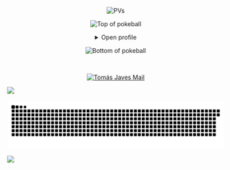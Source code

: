 <div align="center">
<p align = "center">
	<img src="https://komarev.com/ghpvc/?username=tomasjaves&style=plastic&color=FF1C1C" alt="PVs"/>
</p>

![Top of pokeball](https://user-images.githubusercontent.com/44261381/209363264-ac854d3c-2cc2-44c4-928e-8a08d1013f46.png)

<details>
<summary>Open profile</summary>
<br>
<div>
  <div align=center>
    <img alt="Avatar photo of tomasjaves" src="https://i.postimg.cc/HnxJXzgx/avataaars.png">
  </div>  <div align=center>
    <a href="https://git.io/typing-svg">
      <img src="https://readme-typing-svg.demolab.com?font=Fira+Code&weight=500&size=25&pause=1000&color=8F41EA&width=435&lines=Hello%2C+my+name+is+Tomás!" alt="Typing SVG" />
    </a>
  </div>
</div>

<details>
<summary>About me</summary>
<br>
	
<div align="left">

```cobol
/**
 * Represents my profile.
 *
 * @constructor
 * @param {Array<string>} languages - ["Spanish", "English"].
 * @param {string} specialization - Focused on backend systems and web development.
 * @param {Array<string>} interests - ["Problem-solving", "Backend", "Cybersecurity", "Web Development"].
 * @param {Array<string>} hobbies - ["Padel", "Swimming", "Muay-Thai", "Ukelele"]
 * @param {string} education - Computer Engineering Student.
 * @param {boolean} approachable - True; open to collaborating on exciting projects.
 * @param {string} strength - Perseverant.
 * @param {string} weakness - Perfectionism.
 *
 * @throws {Punch} To each and every bug encountered.
 *
 * @returns {Object} Tomás Javes.
 */
```

</div>

</details>

<details>
<summary>Tools</summary>
<br>
<div>
  <p style="display: inline-block;" align="center">
    <kbd>
      <kbd>Programming Languages</kbd>
      <br>
      <br>
      <img width="30px" src="https://cdn.jsdelivr.net/gh/devicons/devicon/icons/cplusplus/cplusplus-original.svg" alt="cpp" title="C++" />
      <img width="30" src="https://github.com/devicons/devicon/blob/v2.16.0/icons/ruby/ruby-original.svg" alt="rb" title="Ruby"/>
      <img width="30px" src="https://cdn.jsdelivr.net/gh/devicons/devicon/icons/python/python-original.svg" alt="py" title="Python"/>
      <img width="30px" src="https://github.com/devicons/devicon/blob/v2.16.0/icons/typescript/typescript-original.svg" alt="ts" title="Typescript"/> 
      <img width="30px" src="https://cdn.jsdelivr.net/gh/devicons/devicon/icons/javascript/javascript-original.svg" alt="js" title="Javascript"/>
      <img width="30px" src="https://github.com/devicons/devicon/blob/v2.16.0/icons/r/r-original.svg" alt="r" title="R" />
    </kbd>
    <kbd>
      <kbd>Design Tools</kbd>
      <br>
      <br>
      <img width="30px" src="https://github.com/devicons/devicon/blob/v2.16.0/icons/canva/canva-original.svg" alt="canva" title="Canva" />
      <img width="30" src="https://github.com/devicons/devicon/blob/v2.16.0/icons/figma/figma-original.svg" alt="figma" title="Figma"/>
      <img width="30" src="https://github.com/devicons/devicon/blob/v2.16.0/icons/blender/blender-original.svg" alt="blender" title="Blender"/>
    </kbd>
    <kbd>
      <kbd>Back-end</kbd>
      <br>
      <br>
      <img width="30" src="https://user-images.githubusercontent.com/25181517/201476472-d2f5f644-cfc9-43e5-96d3-c8f40f18b5cb.png" alt="Chai" title="Chai"/>
      <img width="30" src="https://user-images.githubusercontent.com/25181517/201476630-f47cfff6-fdee-4ee1-9092-1793b71b1ca3.png" alt="Mocha" title="Mocha"/>
      <img width="30px" src="https://cdn.jsdelivr.net/gh/devicons/devicon/icons/nodejs/nodejs-original.svg" alt="nodejs" title="Node.js"/>
      <img width="30px" src="https://cdn.jsdelivr.net/gh/devicons/devicon/icons/express/express-original-wordmark.svg" alt="express" title="Express Server"/>
    </kbd>
    <kbd>
      <kbd>Front-end</kbd>
      <br>
      <br>
      <img width="30px" src="https://cdn.jsdelivr.net/gh/devicons/devicon/icons/html5/html5-original.svg" alt="html5" title="HTML5"/> 
      <img width="30px" src="https://cdn.jsdelivr.net/gh/devicons/devicon/icons/css3/css3-plain-wordmark.svg" alt="css" title="CSS"/>
    </kbd>
    <kbd>
      <kbd>Database</kbd>
      <br>
      <br>
      <img width="30px" src="https://github.com/devicons/devicon/blob/v2.16.0/icons/mysql/mysql-original.svg" alt="mysql" title="MySQL"/>
      <img width="30px" src="https://cdn.jsdelivr.net/gh/devicons/devicon/icons/mongodb/mongodb-plain.svg" alt="mongodb" title="Mongo DB"/>
    </kbd>
    <br>
    <br>
    <kbd>
      <kbd>Automation, Data Science & AI</kbd>
      <br>
      <br>
      <img width="30px" src="https://freelogopng.com/images/all_img/1681038242chatgpt-logo-png.png" alt="chatgpt" title="Chat GPT"/>
      <img width="30px" src="https://cdn.jsdelivr.net/gh/devicons/devicon/icons/numpy/numpy-original.svg" alt="numpy" title="Numpy"/>
    </kbd>
    <kbd>
      <kbd>Operating System, Networking & Deployment</kbd>
      <br>
      <br>
      <img width="30" src="https://github.com/marwin1991/profile-technology-icons/assets/76662862/2481dc48-be6b-4ebb-9e8c-3b957efe69fa" alt="Linux" title="Linux"/>
      <img width="30px" src="https://cdn.jsdelivr.net/gh/devicons/devicon/icons/git/git-plain.svg" alt="git" title="git" />
      <img width="30px" src="https://icon.icepanel.io/Technology/svg/GitHub-Actions.svg" alt="githubactions" title="Github Actions"/>
    </kbd>
    <kbd>
      <kbd>Terminal Scripts</kbd>
      <br>
      <br>
      <img width="30px" src="https://cdn.jsdelivr.net/gh/devicons/devicon/icons/bash/bash-original.svg" alt="bash" title="Bash"/>
    </kbd>
    <kbd>
      <kbd>Tools</kbd>
      <br>
      <br>
      <img width="30px" src="https://cdn.jsdelivr.net/gh/devicons/devicon/icons/vscode/vscode-original.svg"  alt="VSCode" title="VS Code"/>
      <img width="30px" src="https://cdn.jsdelivr.net/gh/devicons/devicon/icons/visualstudio/visualstudio-plain.svg"/>
  </p>
</div>
</details>

<details>
<summary>GitHub Stats</summary>
<br>
<img src="https://user-images.githubusercontent.com/73097560/115834477-dbab4500-a447-11eb-908a-139a6edaec5c.gif">

<p align="center">
  <img src="https://raw.githubusercontent.com/tomasjaves/tomasjaves/master/github-metrics.svg" alt="GitHub Metrics" width="50%">
</p>

<!-- Contenedor para alinear y espaciar correctamente -->
<div style="display: flex; justify-content: center; width: 100%;">
  <div style="display: flex; justify-content: space-between; align-items: center; gap: 50px; max-width: 1000px; flex-wrap: wrap;">
    <img src="https://raw.githubusercontent.com/tomasjaves/tomasjaves/master/achievements.svg" alt="GitHub Achievements" width="50%">
    <img src="https://raw.githubusercontent.com/tomasjaves/tomasjaves/master/metrics.plugin.achievements.svg" alt="GitHub Achievements" width="45%">
  </div>
</div>


<img src="https://user-images.githubusercontent.com/73097560/115834477-dbab4500-a447-11eb-908a-139a6edaec5c.gif">

</details>

<details>
<summary>Quote</summary>
<br>
<blockquote>
    “Simplicity is the soul of efficiency.”
    <br><strong>Austin Freeman</strong>
</blockquote>
</details>

</details>

![Bottom of pokeball](https://user-images.githubusercontent.com/44261381/209363271-905d2a5e-8a18-44c0-a450-45dddd4d5036.png)

</div>

<br>
<p align = "center">
  <a href="mailto:tomasjaves@gmail.com">
 <img border="0" alt="Tomás Javes Mail" src="https://img.icons8.com/doodle/38/000000/gmail-new.png"/>
 </a>
</p>

<img src="https://user-images.githubusercontent.com/73097560/115834477-dbab4500-a447-11eb-908a-139a6edaec5c.gif">

<p align="center">
  <img src="https://github.com/TekyaygilFethi/TekyaygilFethi/blob/output/github-contribution-grid-snake.svg" alt="snake gif"/>
</p>

<img src="https://user-images.githubusercontent.com/73097560/115834477-dbab4500-a447-11eb-908a-139a6edaec5c.gif">
